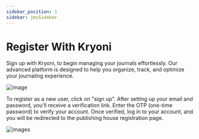 ```yaml
---
sidebar_position: 1
sidebar: jmsSidebar
---
```


# Register With Kryoni

Sign up with Kryoni, to begin managing your journals effortlessly. Our advanced platform is designed to help you organize, track, and optimize your journaling experience.

![image](https://cdn.pixabay.com/photo/2016/06/23/15/25/facebook-login-1475585_1280.jpg)

To register as a new user, click on "sign up". After setting up your email and password, you'll receive a verification link. Enter the OTP (one-time password) to verify your account. Once verified, log in to your account, and you will be redirected to the publishing house registration page.

![images](https://cdn.pixabay.com/photo/2016/07/16/22/54/twitter-1522890_1280.jpg)
